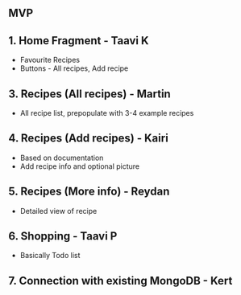 ## MVP
## 1. Home Fragment - Taavi K
* Favourite Recipes
* Buttons - All recipes, Add recipe
## 3. Recipes (All recipes) - Martin
* All recipe list, prepopulate with 3-4 example recipes
## 4. Recipes (Add recipes) - Kairi
* Based on documentation
* Add recipe info and optional picture
## 5. Recipes (More info) - Reydan
* Detailed view of recipe
## 6. Shopping - Taavi P
* Basically Todo list
## 7. Connection with existing MongoDB - Kert
